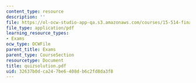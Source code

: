 ```yaml
---
content_type: resource
description: ''
file: https://ol-ocw-studio-app-qa.s3.amazonaws.com/courses/15-514-financial-and-managerial-accounting-summer-2003/32637b0dca247be6408db6c2fd8da3f8_quizsolution.pdf
file_type: application/pdf
learning_resource_types:
- Exams
ocw_type: OCWFile
parent_title: Exams
parent_type: CourseSection
resourcetype: Document
title: quizsolution.pdf
uid: 32637b0d-ca24-7be6-408d-b6c2fd8da3f8
---
```

